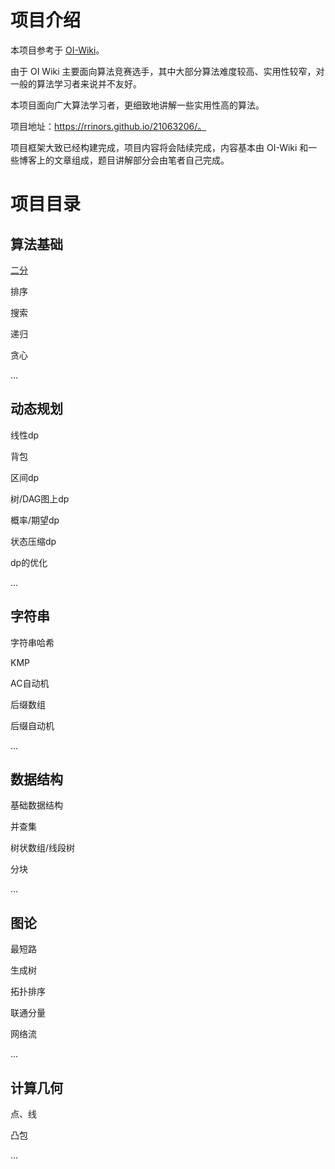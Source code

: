 # 项目介绍

本项目参考于 [OI-Wiki](https://oi-wiki.org/)。

由于 OI Wiki 主要面向算法竞赛选手，其中大部分算法难度较高、实用性较窄，对一般的算法学习者来说并不友好。

本项目面向广大算法学习者，更细致地讲解一些实用性高的算法。

项目地址：https://rrinors.github.io/21063206/。

项目框架大致已经构建完成，项目内容将会陆续完成，内容基本由 OI-Wiki 和一些博客上的文章组成，题目讲解部分会由笔者自己完成。

# 项目目录

## 算法基础

[二分](https://rrinors.github.io/21063206/basic/binary_search.html)

排序

搜索

递归

贪心

...

## 动态规划

线性dp

背包

区间dp

树/DAG图上dp

概率/期望dp

状态压缩dp

dp的优化

...

## 字符串

字符串哈希

KMP

AC自动机

后缀数组

后缀自动机

...

## 数据结构

基础数据结构

并查集

树状数组/线段树

分块

...

## 图论

最短路

生成树

拓扑排序

联通分量

网络流

...

## 计算几何

点、线

凸包

...
